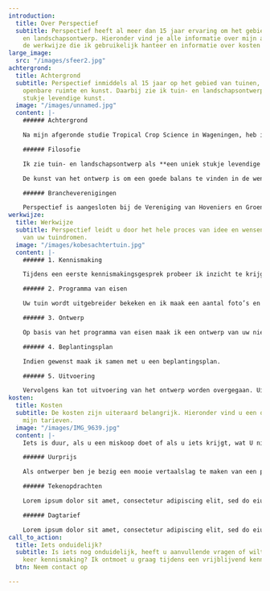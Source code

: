 ```yaml
---
introduction:
  title: Over Perspectief
  subtitle: Perspectief heeft al meer dan 15 jaar ervaring om het gebied van tuin-
    en landschapsontwerp. Hieronder vind je alle informatie over mijn achtergrond,
    de werkwijze die ik gebruikelijk hanteer en informatie over kosten en voorwaarden.
large_image:
  src: "/images/sfeer2.jpg"
achtergrond:
  title: Achtergrond
  subtitle: Perspectief inmiddels al 15 jaar op het gebied van tuinen, landgoederen,
    openbare ruimte en kunst. Daarbij zie ik tuin- en landschapsontwerp als een uniek
    stukje levendige kunst.
  image: "/images/unnamed.jpg"
  content: |-
    ###### Achtergrond

    Na mijn afgeronde studie Tropical Crop Science in Wageningen, heb ik 12 jaar op verschillende projecten in de tropen gewerkt, o.a. als landbouwkundig adviseur. Bij terugkeer in Nederland heb ik kennis en vaardigheden uitgebreid met een studie tuin- en landschapsontwerper aan Larenstein. Halverwege mijn studie, in 2005, ben ik Perspectief begonnen. Inmiddels heb ik ruim 15 jaar ervaring op het gebied van tuinen, landgoederen, openbare ruimte en kunst.

    ###### Filosofie

    Ik zie tuin- en landschapsontwerp als **een uniek stukje levendige kunst.** Daarbij ben je als ontwerper bezig een vertaalslag te maken van een plan in een tweedimensionaal vlak naar een driedimensionale werkelijkheid. Binnen deze vertaalslag moeten verschillende keuzes worden gemaakt. Planten hebben een verticale gelaagdheid (bomen, struiken, vaste planten en bollen) en verschillen in kleur, bloeitijd en textuur. De kleur kan alles bepalend zijn, of ritmisch terug komen in tijd en plaats. De begrenzingen van ruimtes kunnen semi-transparant of solide zijn, zoals pergola’s, hekken, heggen, aarden wallen, bosplantsoen, struikmassa’s of opgekroonde bomen. De ruimte worden ook in een horizontale vlak gevuld met bestrating, semi-verharding, gazons of spiegelvijvers.

    De kunst van het ontwerp is om een goede balans te vinden in de wensen van de klant en de artistieke ideeën van de ontwerper. En natuurlijk: voor een acceptabele prijs.

    ###### Brancheverenigingen

    Perspectief is aangesloten bij de Vereniging van Hoveniers en Groenvoorzieners (VHG). Projecten worden uitgevoerd volgens de normen en richtlijnen van de VHG. Daarnaast is Perspectief aangesloten bij de Tuinontwerpersgroep (TOG). Vakgenoten in deze groep delen kennis en inspiratie met elkaar uit om samen het niveau naar een nog hoger niveau te tillen.
werkwijze:
  title: Werkwijze
  subtitle: Perspectief leidt u door het hele proces van idee en wensen tot realisatie
    van uw tuindromen.
  image: "/images/kobesachtertuin.jpg"
  content: |-
    ###### 1. Kennismaking

    Tijdens een eerste kennismakingsgesprek probeer ik inzicht te krijgen in uw ideeën over de huidige tuin en uw droomtuin. Vaak is het prettig om te starten vanuit voorbeelden in, bijvoorbeeld, tijdschriften. Eventueel maak ik een kosten begroting voor de volgende stap.

    ###### 2. Programma van eisen

    Uw tuin wordt uitgebreider bekeken en ik maak een aantal foto’s en ruwe schetsen. Als we het eens worden over de sterke en zwakke punten van uw tuin, stellen we samen een programma van eisen op.

    ###### 3. Ontwerp

    Op basis van het programma van eisen maak ik een ontwerp van uw nieuwe tuin. Daarbij zal ik eerst een voorontwerp aanleveren, vaak op basis van een uittreksel van het kadaster. Daarna maak ik een definitief ontwerp, waarin de details van uw nieuwe tuin te zien zullen zijn.

    ###### 4. Beplantingsplan

    Indien gewenst maak ik samen met u een beplantingsplan.

    ###### 5. Uitvoering

    Vervolgens kan tot uitvoering van het ontwerp worden overgegaan. Uiteraard bespreken we vóór de tijd wat eventueel zelf zou willen doen.
kosten:
  title: Kosten
  subtitle: De kosten zijn uiteraard belangrijk. Hieronder vind u een overzicht van
    mijn tarieven.
  image: "/images/IMG_9639.jpg"
  content: |-
    Iets is duur, als u een miskoop doet of als u iets krijgt, wat U niet wil. Dat is bij Perspectief nooit het geval, immers uw wensen worden vertaald en op papier gezet. De tekening is de leidraad voor de inrichting en de kostenbegroting voor exploitatie, die volgens vaste standaardprijzen worden berekend.

    ###### Uurprijs

    Als ontwerper ben je bezig een mooie vertaalslag te maken van een plan in een tweedimensionaal vlak naar een driedimensionale werkelijkheid. In deze virtuele wereld heb je te maken met de ruimte indelen naar een menselijke maat met voornamelijk planten. Deze planten hebben een verticale gelaagdheid (bomen, struiken, vaste planten en bollen) en verschillen in kleur, bloeitijd en textuur. De kleur kan alles bepalend zijn, of ritmisch terug komen in tijd en plaats

    ###### Tekenopdrachten

    Lorem ipsum dolor sit amet, consectetur adipiscing elit, sed do eiusmod tempor incididunt ut labore et dolore magna aliqua. Ut enim ad minim veniam, quis nostrud exercitation ullamco laboris nisi ut aliquip ex ea commodo consequat.

    ###### Dagtarief

    Lorem ipsum dolor sit amet, consectetur adipiscing elit, sed do eiusmod tempor incididunt ut labore et dolore magna aliqua. Ut enim ad minim veniam, quis nostrud exercitation ullamco laboris nisi ut aliquip ex ea commodo consequat.
call_to_action:
  title: Iets onduidelijk?
  subtitle: Is iets nog onduidelijk, heeft u aanvullende vragen of wilt u graag een
    keer kennismaking? Ik ontmoet u graag tijdens een vrijblijvend kennismakingsgesprek.
  btn: Neem contact op

---
```

